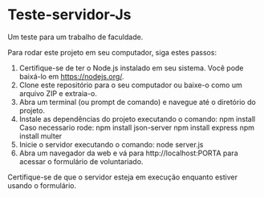 # Teste-servidor-Js
Um teste para um trabalho de faculdade.

Para rodar este projeto em seu computador, siga estes passos:

1. Certifique-se de ter o Node.js instalado em seu sistema. Você pode baixá-lo em https://nodejs.org/.
2. Clone este repositório para o seu computador ou baixe-o como um arquivo ZIP e extraia-o.
3. Abra um terminal (ou prompt de comando) e navegue até o diretório do projeto.
4. Instale as dependências do projeto executando o comando:
     npm install
     Caso necessario rode: 
     npm install json-server 
     npm install express
     npm install multer
5. Inicie o servidor executando o comando:
     node server.js
6. Abra um navegador da web e vá para http://localhost:PORTA para acessar o formulário de voluntariado.

Certifique-se de que o servidor esteja em execução enquanto estiver usando o formulário.

